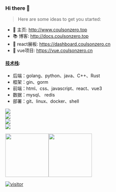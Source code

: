 ### Hi there 👋

<!-- **coulsonzero/coulsonzero** is a ✨ _special_ ✨ repository because its `README.md` (this file) appears on your GitHub profile. -->

> Here are some ideas to get you started:

<!-- - 🌱 I’m currently learning  -->
<!-- - 👯 I’m looking to collaborate on ... -->
<!-- - 🤔 I’m looking for help with ... -->
<!-- - 💬 Ask me about ... -->
<!-- - 📫 How to reach me: ... -->
<!-- - 😄 Pronouns: ... -->
<!-- - ⚡ Fun fact: ... -->
- 🏡 主页: http://www.coulsonzero.top
- 📚 博客: http://docs.coulsonzero.top
- 🌱 react展板: https://dashboard.coulsonzero.cn
- 🎈 vue项目: https://vue.coulsonzero.cn


#### [技术栈](https://skillicons.dev): 
- 后端：golang、python、java、C++、Rust
- 框架：gin、gorm
- 前端：html、css、javascript、react、vue3
- 数据：mysql、 redis
- 部署：git、linux、docker、shell


<!--
[![My Skills](https://skillicons.dev/icons?i=html,css,js,react,vue)](#)

[![My Skills](https://skillicons.dev/icons?i=python,java,go,c,cpp,rust)](#)

[![My Skills](https://skillicons.dev/icons?i=linux,git,docker)](#)
-->

<p align="left">
  <a href="#">
    <img src="https://skillicons.dev/icons?i=html,css,js,react,vue" />
    <br>
    <img src="https://skillicons.dev/icons?i=python,java,go,c,cpp,rust" />
    <br>
    <img src="https://skillicons.dev/icons?i=linux,git,docker" />
    <br>
    <img src="https://skillicons.dev/icons?i=github,vscode,postman" />
  </a>
</p>




<img align="" height="136px" src="https://github-readme-stats.vercel.app/api?username=coulsonzero&hide_title=true&hide_border=true&show_icons=true&include_all_commits=true&line_height=21&bg_color=0,2CD8D5,C5C1FF,FFBAC3&theme=graywhite&locale=cn" /><img align="" height="136px" src="https://github-readme-stats.vercel.app/api/top-langs/?username=coulsonzero&hide_title=true&hide_border=true&layout=compact&bg_color=0,73FA79,73FDFF,D783FF&theme=graywhite&locale=cn" />


<a href="https://github.com/coulsonzero/"><img alt="visitor" src="https://visitor-badge.laobi.icu/badge?page_id=coulsonzero"></a>
